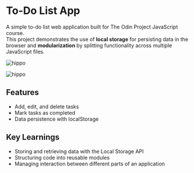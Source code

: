 # To-Do List App

A simple to-do list web application built for The Odin Project JavaScript course.  
This project demonstrates the use of **local storage** for persisting data in the browser and **modularization** by splitting functionality across multiple JavaScript files.

![hippo](https://media3.giphy.com/media/v1.Y2lkPTc5MGI3NjExMHk3M2cyZ2U4aWk2bXMwZW1tdjZtNGliOTFucGhrZnVvajVvanVhYiZlcD12MV9pbnRlcm5hbF9naWZfYnlfaWQmY3Q9Zw/azDKU6PXQ0VrwgFcUP/giphy.gif)

![hippo](https://media4.giphy.com/media/v1.Y2lkPTc5MGI3NjExMmZvOXRhOGt3eHpubW84bzU3c24yY2d6c2pkOTFvbmF0MXVvbXBoZSZlcD12MV9pbnRlcm5hbF9naWZfYnlfaWQmY3Q9Zw/asKiaqq3Quo6GuvrUs/giphy.gif)

## Features
- Add, edit, and delete tasks
- Mark tasks as completed
- Data persistence with localStorage

## Key Learnings
- Storing and retrieving data with the Local Storage API
- Structuring code into reusable modules
- Managing interaction between different parts of an application
